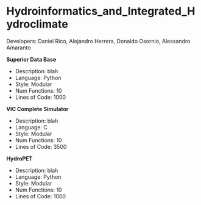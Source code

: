 # Hydroinformatics_and_Integrated_Hydroclimate
Developers: Daniel Rico, Alejandro Herrera, Donaldo Osornio, Alessandro Amaranto


**Superior Data Base**<br/>

* Description:   blah<br/>
* Language:      Python<br/>
* Style:         Modular<br/>
* Num Functions: 10<br/>
* Lines of Code: 1000<br/>

**VIC Complete Simulator**<br/> 

* Description:   blah<br/>
* Language:      C<br/>
* Style:         Modular<br/>
* Num Functions: 10<br/>
* Lines of Code: 3500<br/>

**HydroPET**<br/>

* Description:   blah<br/>
* Language:      Python<br/>
* Style:         Modular<br/>
* Num Functions: 10<br/>
* Lines of Code: 1000<br/>
